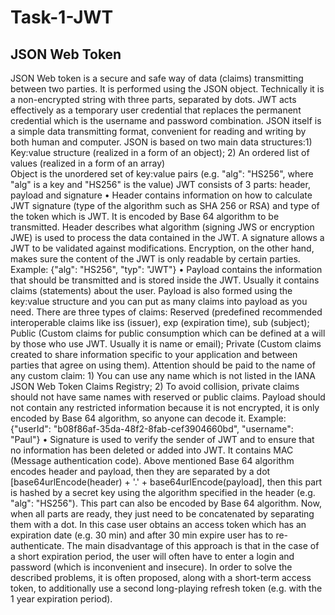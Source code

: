 # Task-1-JWT
JSON Web Token
---
JSON Web token is a secure and safe way of data (claims) transmitting between two parties. It is performed using the JSON object. Technically it is a non-encrypted string with three parts, separated by dots.
JWT acts effectively as a temporary user credential that replaces the permanent credential which is the username and password combination.
JSON itself is a simple data transmitting format, convenient for reading and writing by both human and computer.
JSON is based on two main data structures:1) Key:value structure (realized in a form of an object); 2) An ordered list of values (realized in a form of an array)    
Object is the unordered set of key:value pairs (e.g. "alg": "HS256", where "alg" is a key and "HS256" is the value)
JWT consists of 3 parts: header, payload and signature
  •	Header contains information on how to calculate JWT signature (type of the algorithm such as SHA 256 or RSA) and type of the token which is JWT. It is encoded by Base 64 algorithm to be transmitted. Header describes what algorithm (signing JWS or encryption JWE) is used to process the data contained in the JWT. A signature allows a JWT to be validated against modifications. Encryption, on the other hand, makes sure the content of the JWT is only readable by certain parties.
Example: {"alg": "HS256", "typ": "JWT"}
  •	Payload contains the information that should be transmitted and is stored inside the JWT. Usually it contains claims (statements) about the user. Payload is also formed using the key:value structure and you can put as many claims into payload as you need. There are three types of claims: Reserved (predefined recommended interoperable claims like iss (issuer), exp (expiration time), sub (subject); Public (Custom claims for public consumption which can be defined at a will by those who use JWT. Usually it is name or email); Private (Custom claims created to share information specific to your application and between parties that agree on using them). 
Attention should be paid to the name of any custom claim: 1) You can use any name which is not listed in the IANA JSON Web Token Claims Registry; 2) To avoid collision, private claims should not have same names with reserved or public claims.
Payload should not contain any restricted information because it is not encrypted, it is only encoded by Base 64 algorithm, so anyone can decode it.
Example: {"userId": "b08f86af-35da-48f2-8fab-cef3904660bd", "username": "Paul"}
  •	Signature is used to verify the sender of JWT and to ensure that no information has been deleted or added into JWT. It contains MAC (Message authentication code). Above mentioned Base 64 algorithm encodes header and payload, then they are separated by a dot [base64urlEncode(header) + '.' + base64urlEncode(payload], then this part is hashed by a secret key using the algorithm specified in the header (e.g. "alg": "HS256"). This part can also be encoded by Base 64 algorithm.
  Now, when all parts are ready, they just need to be concatenated by separating them with a dot.
  In this case user obtains an access token which has an expiration date (e.g. 30 min) and after 30 min expire user has to re-authenticate. The main disadvantage of this approach is that in the case of a short expiration period, the user will often have to enter a login and password (which is inconvenient and insecure). In order to solve the described problems, it is often proposed, along with a short-term access token, to additionally use a second long-playing refresh token (e.g. with the 1 year expiration period).

